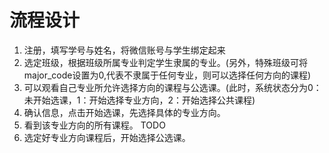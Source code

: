 # 流程设计
1. 注册，填写学号与姓名，将微信账号与学生绑定起来
2. 选定班级，根据班级所属专业判定学生隶属的专业。(另外，特殊班级可将major_code设置为0,代表不隶属于任何专业，则可以选择任何方向的课程)
3. 可以观看自己专业所允许选择方向的课程与公选课。(此时，系统状态分为0：未开始选课，1：开始选择专业方向，2：开始选择公共课程)
4. 确认信息，点击开始选课，先选择具体的专业方向。
5. 看到该专业方向的所有课程。 TODO
6. 选定好专业方向课程后，开始选择公选课。

